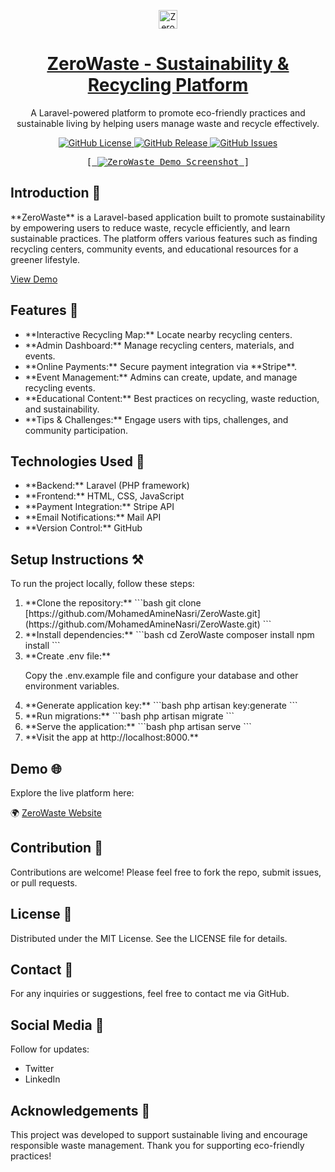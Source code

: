 <p align="center">
   <a href="https://github.com/MohamedAmineNasri/ZeroWaste" target="_blank">
      <img src="https://user-images.githubusercontent.com/5073095/165227845-438b0f58-d2c2-49c4-92e9-349577b0b48d.png" alt="ZeroWaste Logo" width="30px" height="auto">
   </a></p>
<h1 align="center">
   <a href="https://github.com/MohamedAmineNasri/ZeroWaste" target="_blank" align="center">
      ZeroWaste - Sustainability & Recycling Platform
   </a></h1>
<p align="center">A Laravel-powered platform to promote eco-friendly practices and sustainable living by helping users manage waste and recycle effectively.</p>

<p align="center">
  <a href="https://github.com/MohamedAmineNasri/ZeroWaste">
    <img src="https://img.shields.io/github/license/MohamedAmineNasri/ZeroWaste" alt="GitHub License">
  </a>
  <a href="https://github.com/MohamedAmineNasri/ZeroWaste">
    <img src="https://img.shields.io/github/v/release/MohamedAmineNasri/ZeroWaste" alt="GitHub Release">
  </a>
  <a href="https://github.com/MohamedAmineNasri/ZeroWaste">
    <img src="https://img.shields.io/github/issues/MohamedAmineNasri/ZeroWaste" alt="GitHub Issues">
  </a>
</p>
<p align="center">
  <kbd>[<a href="http://zerowaste.kesug.com/auth/register-basic">
    <img src="https://user-images.githubusercontent.com/5073095/165227845-438b0f58-d2c2-49c4-92e9-349577b0b48d.png" alt="ZeroWaste Demo Screenshot">
  </a>]</kbd>
</p>

<h2>Introduction 🚀</h2>

<p>**ZeroWaste** is a Laravel-based application built to promote sustainability by empowering users to reduce waste, recycle efficiently, and learn sustainable practices. The platform offers various features such as finding recycling centers, community events, and educational resources for a greener lifestyle.</p>

<p><a href="http://zerowaste.kesug.com/auth/register-basic">View Demo</a></p>

<h2>Features 🌱</h2>

<ul>
  <li>**Interactive Recycling Map:** Locate nearby recycling centers.</li>
  <li>**Admin Dashboard:** Manage recycling centers, materials, and events.</li>
  <li>**Online Payments:** Secure payment integration via **Stripe**.</li>
  <li>**Event Management:** Admins can create, update, and manage recycling events.</li>
  <li>**Educational Content:** Best practices on recycling, waste reduction, and sustainability.</li>
  <li>**Tips & Challenges:** Engage users with tips, challenges, and community participation.</li>
</ul>

<h2>Technologies Used 🔧</h2>

<ul>
  <li>**Backend:** Laravel (PHP framework)</li>
  <li>**Frontend:** HTML, CSS, JavaScript</li>
  <li>**Payment Integration:** Stripe API</li>
  <li>**Email Notifications:** Mail API</li>
  <li>**Version Control:** GitHub</li>
</ul>

<h2>Setup Instructions ⚒️</h2>

<p>To run the project locally, follow these steps:</p>

<ol>
  <li>**Clone the repository:**
    ```bash
    git clone [https://github.com/MohamedAmineNasri/ZeroWaste.git](https://github.com/MohamedAmineNasri/ZeroWaste.git)
    ```</li>
  <li>**Install dependencies:**
    ```bash
    cd ZeroWaste
    composer install
    npm install
    ```</li>
  <li>**Create .env file:**
    <p>Copy the .env.example file and configure your database and other environment variables.</p></li>
  <li>**Generate application key:**
    ```bash
    php artisan key:generate
    ```</li>
  <li>**Run migrations:**
    ```bash
    php artisan migrate
    ```</li>
  <li>**Serve the application:**
    ```bash
    php artisan serve
    ```</li>
  <li>**Visit the app at http://localhost:8000.**</li>
</ol>

<h2>Demo 🌐</h2>

<p>Explore the live platform here:</p>

<p>🌍 <a href="http://zerowaste.kesug.com/auth/register-basic">ZeroWaste Website</a></p>

<h2>Contribution 🤝</h2>

<p>Contributions are welcome! Please feel free to fork the repo, submit issues, or pull requests.</p>

<h2>License 📄</h2>

<p>Distributed under the MIT License. See the LICENSE file for details.</p>

<h2>Contact 📧</h2>

<p>For any inquiries or suggestions, feel free to contact me via GitHub.</p>

<h2>Social Media 📱</h2>

<p>Follow for updates:</p>

<ul>
  <li>Twitter</li>
  <li>LinkedIn</li>
</ul>

<h2>Acknowledgements 💚</h2>

<p>This project was developed to support sustainable living and encourage responsible waste management. Thank you for supporting eco-friendly practices!</p>
